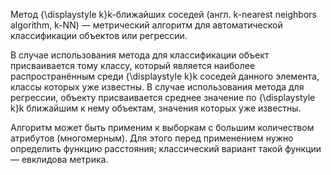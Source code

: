 Метод {\displaystyle k}k-ближайших соседей (англ. k-nearest neighbors algorithm, k-NN) — метрический алгоритм для автоматической классификации объектов или регрессии.

В случае использования метода для классификации объект присваивается тому классу, который является наиболее распространённым среди {\displaystyle k}k соседей данного элемента, классы которых уже известны. В случае использования метода для регрессии, объекту присваивается среднее значение по {\displaystyle k}k ближайшим к нему объектам, значения которых уже известны.

Алгоритм может быть применим к выборкам с большим количеством атрибутов (многомерным). Для этого перед применением нужно определить функцию расстояния; классический вариант такой функции — евклидова метрика.
